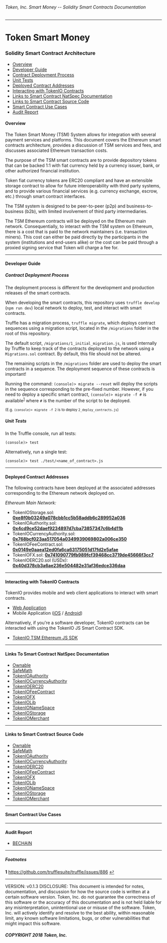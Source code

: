 ###### Token, Inc. Smart Money -- Solidity Smart Contracts Documentation
---
# Token Smart Money
### Solidity Smart Contract Architecture


* [Overview](#overview)
* [Developer Guide](#developer-guide)
* [Contract Deployment Process](#contract-deployment-process)
* [Unit Tests](#unit-tests)
* [Deployed Contract Addresses](#deployed-contract-addresses)
* [Interacting with TokenIO Contracts](#interacting-with-tokenio-contracts)
* [Links to Smart Contract NatSpec Documentation](#links-to-smart-contract-natspec-documentation)
* [Links to Smart Contract Source Code](#links-to-smart-contract-source-code)
* [Smart Contract Use Cases](#smart-contract-use-cases)
* [Audit Report](#audit-report)


#### Overview

The Token Smart Money (TSM) System allows for integration with several payment services and platforms. This document covers the Ethereum smart contracts architecture, provides a discussion of TSM services and fees, and discusses associated Ethereum transaction costs.

The purpose of the TSM smart contracts are to provide depository tokens that can be backed 1:1 with fiat currency held by a currency issuer, bank, or other authorized financial institution.

Token fiat currency tokens are ERC20 compliant and have an extensible storage contract to allow for future interoperability with third party systems, and to provide various financial services (e.g. currency exchange, escrow, etc.) through smart contract interfaces.

The TSM system is designed to be peer-to-peer (p2p) and business-to-business (b2b), with limited involvement of third party intermediaries.

The TSM Ethereum contracts will be deployed on the Ethereum main network. Consequentially, to interact with the TSM system on Ethereum, there is a cost that is paid to the network maintainers (i.e. transaction miners). This cost can either be paid directly by the participants in the system (institutions and end-users alike) or the cost can be paid through a proxied signing service that Token will charge a fee for.


---
#### Developer Guide

##### Contract Deployment Process

The deployment process is different for the development and production releases of the smart contracts.

When developing the smart contracts, this repository uses `truffle develop` (`npm run dev`) local network to deploy, test, and interact with smart contracts.

Truffle has a migration process, `truffle migrate`, which deploys contract sequences using a migration script, located in the `/migrations` folder in the root of this repository.

The default script, `/migrations/1_initial_migration.js`, is used internally by Truffle to keep track of the contracts deployed to the network using a `Migrations.sol` contract. By default, this file should not be altered.

The remaining scripts in the `/migrations` folder are used to deploy the smart contracts in a sequence. The deployment sequence of these contracts is important!

Running the command: `(console)> migrate --reset` will deploy the scripts in the sequence corresponding to the pre-fixed number. However, if you need to deploy a specific smart contract, `(console)> migrate -f #` is available<sup id="a1">[1](#f1)</sup> where `#` is the number of the script to be deployed.

<small>(E.g. `(console)> migrate -f 2` is to deploy `2_deploy_contracts.js`)</small>

##### Unit Tests


In the Truffle console, run all tests:

`(console)> test`

Alternatively, run a single test:

`(console)> test ./test/<name_of_contract>.js`

---
#### Deployed Contract Addresses

The following contracts have been deployed at the associated addresses corresponding to the Ethereum network deployed on.

<!-- *Ropsten:*
- TokenIOStorage.sol: **0x0**
- TokenIOAuthority.sol: **0x0**
- TokenIOCurrencyAuthority.sol: **0x0**
- TokenIOFeeContract.sol: **0x0**
- TokenIOFX.sol: **0x0**
- TokenIOERC20.sol: **0x0** -->

*Ethereum Main Network:*
- TokenIOStorage.sol: [**0xe8f0b03249a078cbb1cc5b58addb6c289952a036**](https://etherscan.io/address/0xe8f0b03249a078cbb1cc5b58addb6c289952a036#code)
- TokenIOAuthority.sol: [**0x4cd9ce52daef9234897d7cba73857347c6b4d11b**](https://etherscan.io/address/0x4cd9ce52daef9234897d7cba73857347c6b4d11b#code)
- TokenIOCurrencyAuthority.sol: [**0x768bcf023aa517054a0349939069802a006ce350**](https://etherscan.io/address/0x768bcf023aa517054a0349939069802a006ce350#code)
- TokenIOFeeContract.sol: [**0x0149e0aaea12ed0fa6ca63175051d17fd2e5afae**](https://etherscan.io/address/0x0149e0aaea12ed0fa6ca63175051d17fd2e5afae#code)
- TokenIOFX.sol: [**0x741090779fb989fcf39468cc3719de45666f3cc7**](https://etherscan.io/address/0x741090779fb989fcf39468cc3719de45666f3cc7#code)
- TokenIOERC20.sol (USDx): [**0x40d378cb3a6ae236e504482e31af36edce336daa**](https://etherscan.io/address/0x40d378cb3a6ae236e504482e31af36edce336daa#code)

---

#### Interacting with TokenIO Contracts

TokenIO provides mobile and web client applications to interact with smart contracts.

- [Web Application]()
- Mobile Application ([iOS]() / [Android]())

Alternatively, if you're a software developer, TokenIO contracts can be interacted with using the TokenIO JS Smart Contract SDK.

- [TokenIO TSM Ethereum JS SDK](https://github.com/tokenio)

---

#### Links To Smart Contract NatSpec Documentation

- [Ownable](./docs/Ownable.md)
- [SafeMath](./docs/SafeMath.md)
- [TokenIOAuthority](./docs/TokenIOAuthority.md)
- [TokenIOCurrencyAuthority](./docs/TokenIOCurrencyAuthority.md)
- [TokenIOERC20](./docs/TokenIOERC20.md)
- [TokenIOFeeContract](./docs/TokenIOFeeContract.md)
- [TokenIOFX](./docs/TokenIOFX.md)
- [TokenIOLib](./docs/TokenIOLib.md)
- [TokenIONameSpace](./docs/TokenIONameSpace.md)
- [TokenIOStorage](./docs/TokenIOStorage.md)
- [TokenIOMerchant](./docs/TokenIOMerchant.md)

---
#### Links to Smart Contract Source Code

- [Ownable](./contracts/Ownable.sol)
- [SafeMath](./contracts/SafeMath.sol)
- [TokenIOAuthority](./contracts/TokenIOAuthority.sol)
- [TokenIOCurrencyAuthority](./contracts/TokenIOCurrencyAuthority.sol)
- [TokenIOERC20](./contracts/TokenIOERC20.sol)
- [TokenIOFeeContract](./contracts/TokenIOFeeContract.sol)
- [TokenIOFX](./contracts/TokenIOFX.sol)
- [TokenIOLib](./contracts/TokenIOLib.sol)
- [TokenIONameSpace](./contracts/TokenIONameSpace.sol)
- [TokenIOStorage](./contracts/TokenIOStorage.sol)
- [TokenIOMerchant](./contracts/TokenIOMerchant.sol)

---
#### Smart Contract Use Cases

---
#### Audit Report

- [BECHAIN ](./audits/v3AuditReport.pdf)

---
##### Footnotes
<b id="f1">1</b> https://github.com/trufflesuite/truffle/issues/886  [↩](#a1)

---
VERSION: v0.1.3
DISCLOSURE: This document is intended for notes, documentation, and discussion for how the source code is written at a certain software version. Token, Inc. do not guarantee the correctness of this software or the accuracy of this documentation and is not held liable for any misinterpretation, unintentional use or misuse of the software. Token, Inc. will actively identify and resolve to the best ability, within reasonable limit, any known software limitations, bugs, or other vulnerabilities that might impact this software.
##### COPYRIGHT 2018 Token, Inc.
